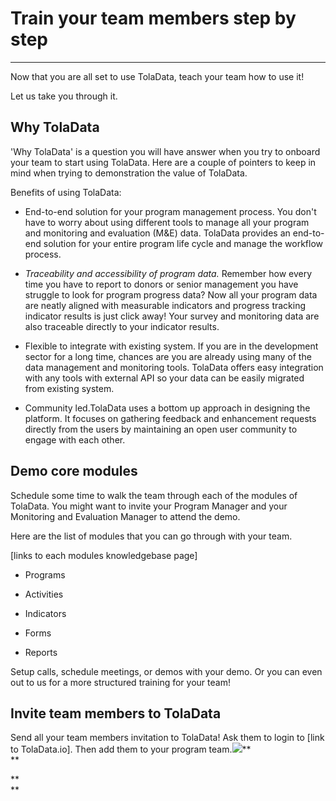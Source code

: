 # **Train your team members step by step**

---

Now that you are all set to use TolaData, teach your team how to use it!

Let us take you through it.

## **Why TolaData**

'Why TolaData' is a question you will have answer when you try to onboard your team to start using TolaData. Here are a couple of pointers to keep in mind when trying to demonstration the value of TolaData.

Benefits of using TolaData:

* End-to-end solution for your program management process. You don't have to worry about using different tools to manage all your program and monitoring and evaluation \(M&E\) data. TolaData provides an end-to-end solution for your entire program life cycle and manage the workflow process.

* _Traceability and accessibility of program data._ Remember how every time you have to report to donors or senior management you have struggle to look for program progress data? Now all your program data are neatly aligned with measurable indicators and progress tracking indicator results is just click away! Your survey and monitoring data are also traceable directly to your indicator results.

* Flexible to integrate with existing system. If you are in the development sector for a long time, chances are you are already using many of the data management and monitoring tools. TolaData offers easy integration with any tools with external API so your data can be easily migrated from existing system.

* Community led.TolaData uses a bottom up approach in designing the platform. It focuses on gathering feedback and enhancement requests directly from the users by maintaining an open user community to engage with each other.

## Demo core modules

Schedule some time to walk the team through each of the modules of TolaData. You might want to invite your Program Manager and your Monitoring and Evaluation Manager to attend the demo.

Here are the list of modules that you can go through with your team.

\[links to each modules knowledgebase page\]

* Programs

* Activities

* Indicators

* Forms

* Reports

Setup calls, schedule meetings, or demos with your demo. Or you can even out to us for a more structured training for your team!

## Invite team members to TolaData

Send all your team members invitation to TolaData! Ask them to login to \[link to TolaData.io\]. Then add them to your program team.![](https://lh5.googleusercontent.com/dlcMO2saPUIteNPySlkfjzMpmJh0pETReabxlclYiHx49Y0WWis0doH5Z4Kvkzg5_9cE0olcEGMCauwkN9s9yO7O8SLa4iqsz6GJXYsmA2NPMmUVJAhDDPEOrGFND2FNSKzN6o7j)**               
**

**                
**

